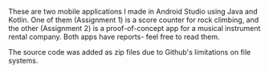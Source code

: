 These are two mobile applications I made in Android Studio using Java and Kotlin. One of them (Assignment 1) is a score counter for rock climbing, and the other (Assignment 2) is a proof-of-concept app for a musical instrument rental company. Both apps have reports- feel free to read them.

The source code was added as zip files due to Github's limitations on file systems.